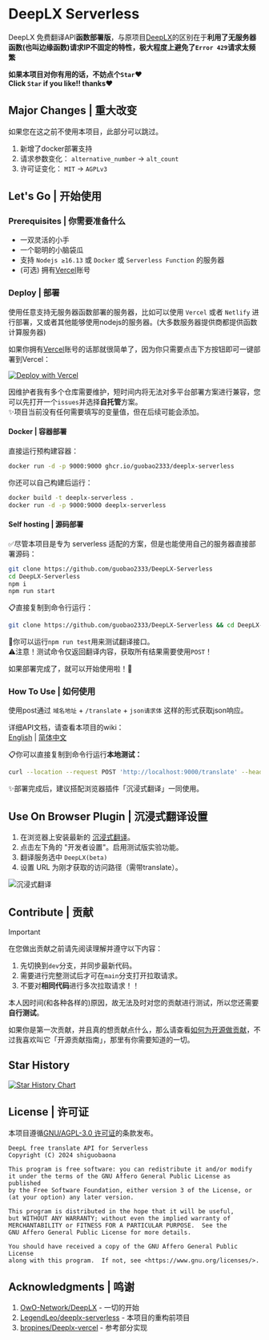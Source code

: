 # DeepLX Serverless

DeepLX 免费翻译API**函数部署版**，与原项目[DeepLX](https://github.com/OwO-Network/DeepLX)的区别在于**利用了无服务器函数(也叫边缘函数)请求IP不固定的特性，极大程度上避免了`Error 429`请求太频繁**

**如果本项目对你有用的话，不妨点个`Star`❤️**  
**Click `Star` if you like!! thanks❤️**

## Major Changes | 重大改变

如果您在这之前不使用本项目，此部分可以跳过。
1. 新增了docker部署支持
2. 请求参数变化： `alternative_number` -> `alt_count`
3. 许可证变化： `MIT` -> `AGPLv3`

## Let's Go | 开始使用
### Prerequisites | 你需要准备什么

- 一双灵活的小手
- 一个聪明的小脑袋瓜
- 支持 `Nodejs ≥16.13` 或 `Docker` 或 `Serverless Function` 的服务器
- (可选) 拥有[Vercel](https://vercel.com)账号

### Deploy | 部署

使用任意支持无服务器函数部署的服务器，比如可以使用 `Vercel` 或者 `Netlify` 进行部署，又或者其他能够使用nodejs的服务器。(大多数服务器提供商都提供函数计算服务器)  

如果你拥有[Vercel](https://vercel.com)账号的话那就很简单了，因为你只需要点击下方按钮即可一键部署到Vercel：

[![Deploy with Vercel](https://vercel.com/button)](https://vercel.com/new/clone?repository-url=https://github.com/guobao2333/DeepLX-Serverless)

<!-- 你也可以在[Netlify](https://netlify.com)上一键部署本项目：  
(但目前正在测试中，多平台兼容好难啊……)

[![Deploy to Netlify](https://www.netlify.com/img/deploy/button.svg)](https://app.netlify.com/start/deploy?repository=https://github.com/guobao2333/DeepLX-Serverless) -->

因维护者我有多个仓库需要维护，短时间内将无法对多平台部署方案进行兼容，您可以先打开一个`issues`并选择**自托管**方案。  
✨项目当前没有任何需要填写的变量值，但在后续可能会添加。

#### Docker | 容器部署

直接运行预构建容器：
```bash
docker run -d -p 9000:9000 ghcr.io/guobao2333/deeplx-serverless
```

你还可以自己构建后运行：
```bash
docker build -t deeplx-serverless .
docker run -d -p 9000:9000 deeplx-serverless
```

#### Self hosting | 源码部署

✅尽管本项目是专为 serverless 适配的方案，但是也能使用自己的服务器直接部署源码：
```bash
git clone https://github.com/guobao2333/DeepLX-Serverless
cd DeepLX-Serverless
npm i
npm run start
```

📋直接复制到命令行运行：
```bash
git clone https://github.com/guobao2333/DeepLX-Serverless && cd DeepLX-Serverless && npm i && npm run start
```

🚧你可以运行`npm run test`用来测试翻译接口。  
⚠️注意！测试命令仅返回翻译内容，获取所有结果需要使用`POST`！

如果部署完成了，就可以开始使用啦！🎉
### How To Use | 如何使用

使用post通过 `域名地址` + `/translate` + `json请求体` 这样的形式获取json响应。

详细API文档，请查看本项目的wiki：  
[English](https://github.com/guobao2333/DeepLX-Serverless/wiki/API-Parameters) | [简体中文](https://github.com/guobao2333/DeepLX-Serverless/wiki/API-%E5%8F%82%E6%95%B0)

📋你可以直接复制到命令行运行**本地测试：**
```bash
curl --location --request POST 'http://localhost:9000/translate' --header 'Content-Type: application/json' --data '{"text": "你好，世界！", "source_lang": "zh", "target_lang": "en"}'
```

✨部署完成后，建议搭配浏览器插件「沉浸式翻译」一同使用。

## Use On Browser Plugin | 沉浸式翻译设置

1. 在浏览器上安装最新的 [沉浸式翻译](https://github.com/immersive-translate/immersive-translate/releases)。
2. 点击左下角的 "开发者设置"。启用测试版实验功能。
3. 翻译服务选中 `DeepLX(beta)`
4. 设置 URL 为刚才获取的访问路径（需带translate）。

![沉浸式翻译](https://github.com/LegendLeo/deeplx-serverless/assets/25115173/d3affe2b-9e99-4d5c-bc8c-cd67e70d0368)

## Contribute | 贡献
> [!IMPORTANT]
> 在您做出贡献之前请先阅读理解并遵守以下内容：
1. 先切换到`dev`分支，并同步最新代码。  
2. 需要进行完整测试后才可在`main`分支打开拉取请求。
3. 不要对**相同代码**进行多次拉取请求！！

本人因时间(和各种各样的)原因，故无法及时对您的贡献进行测试，所以您还需要**自行测试**。

如果你是第一次贡献，并且真的想贡献点什么，那么请查看[如何为开源做贡献](https://opensource.guide/how-to-contribute/)，不过我喜欢叫它「开源贡献指南」，那里有你需要知道的一切。

## Star History

<a href="https://star-history.com/#guobao2333/DeepLX-Serverless&Date">
 <picture>
   <source media="(prefers-color-scheme: dark)" srcset="https://api.star-history.com/svg?repos=guobao2333/DeepLX-Serverless&type=Date&theme=dark" />
   <source media="(prefers-color-scheme: light)" srcset="https://api.star-history.com/svg?repos=guobao2333/DeepLX-Serverless&type=Date" />
   <img alt="Star History Chart" src="https://api.star-history.com/svg?repos=guobao2333/DeepLX-Serverless&type=Date" />
 </picture>
</a>

## License | 许可证
本项目遵循[GNU/AGPL-3.0 许可证](./LICENSE)的条款发布。

    DeepL free translate API for Serverless
    Copyright (C) 2024 shiguobaona

    This program is free software: you can redistribute it and/or modify
    it under the terms of the GNU Affero General Public License as published
    by the Free Software Foundation, either version 3 of the License, or
    (at your option) any later version.

    This program is distributed in the hope that it will be useful,
    but WITHOUT ANY WARRANTY; without even the implied warranty of
    MERCHANTABILITY or FITNESS FOR A PARTICULAR PURPOSE.  See the
    GNU Affero General Public License for more details.

    You should have received a copy of the GNU Affero General Public License
    along with this program.  If not, see <https://www.gnu.org/licenses/>.

## Acknowledgments | 鸣谢

1. [OwO-Network/DeepLX](https://github.com/OwO-Network/DeepLX) - 一切的开始
2. [LegendLeo/deeplx-serverless](https://github.com/LegendLeo/deeplx-serverless) - 本项目的重构前项目
3. [bropines/Deeplx-vercel](https://github.com/bropines/Deeplx-vercel) - 参考部分实现
